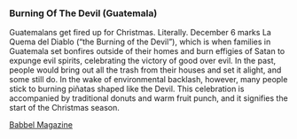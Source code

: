 ### Burning Of The Devil (Guatemala)

Guatemalans get fired up for Christmas. Literally. December 6 marks La Quema del Diablo (“the Burning of the Devil”), which is when families
in Guatemala set bonfires outside of their homes and burn effigies of Satan to expunge evil spirits, celebrating the victory of good over evil.
In the past, people would bring out all the trash from their houses and set it alight, and some still do. In the wake of environmental backlash,
however, many people stick to burning piñatas shaped like the Devil. This celebration is accompanied by traditional donuts and warm fruit punch,
and it signifies the start of the Christmas season.

[Babbel Magazine](https://www.babbel.com/en/magazine/11-wacky-holiday-traditions-around-the-world)

